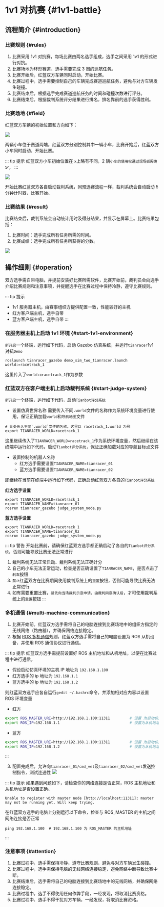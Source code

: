 # 1v1 对抗赛 {#1v1-battle}

## 流程简介 {#introduction}
### 比赛规则 {#rules}

1. 比赛采用 1v1 对抗赛，每场比赛由两名选手组成，选手之间采用 1v1 的形式进行对抗。
2. 比赛场地为环形赛道，选手需要完成 3 圈的巡航任务。
3. 比赛开始后，红蓝双方车辆同时启动，开始比赛。
4. 比赛过程中，选手需要控制自己的车辆完成赛道巡航任务，避免与对方车辆发生碰撞。
5. 比赛结束后，根据选手完成赛道巡航任务的时间和碰撞次数进行评分。
6. 比赛结束后，根据裁判系统评分结果进行排名，排名靠前的选手获得胜利。

### 比赛场地 {#field}
红蓝双方车辆的初始位置和方向如下：

![](https://tianbot-pic.oss-cn-beijing.aliyuncs.com/tianbot-pic/Tianbot-Doc20240805162453.png)

两辆小车位于赛道两端，红蓝双方分别控制其中一辆小车，比赛开始后，红蓝双方小车同时启动，开始比赛。

::: tip 提示
红蓝双方小车初始位置在 `x`上略有不同，2 辆`小车的使用权通过现场抓阄确定`。
:::

![](https://tianbot-pic.oss-cn-beijing.aliyuncs.com/tianbot-pic/Tianbot-Doc20240805164609.png)

开始比赛红蓝双方各自启动裁判系统，同预选赛流程一样，裁判系统会自动启动 5 分钟计时器，比赛开始。

### 比赛结果 {#result}

比赛结束后，裁判系统会自动统计用时及得分结果，并显示在屏幕上。比赛结果包括：

1. 比赛时间：选手完成所有任务所需的时间。
2. 比赛成绩：选手完成所有任务所获得的分数。

![](https://tianbot-pic.oss-cn-beijing.aliyuncs.com/tianbot-pic/Tianbot-Doc20240805163650.png)


## 操作细则 {#operation}

双方选手需自带电脑，并提前安装好比赛所需软件，比赛开始前，裁判员会向选手介绍比赛规则和注意事项，并提醒选手在比赛过程中保持冷静，遵守比赛规则。

::: tip 提示
- 1v1 服务器主机，由赛事组织方提供配置一致，性能较好的主机
- 红方客户端主机，选手自带
- 蓝方客户端主机，选手自带
:::

### 在服务器主机上启动 1v1 环境 {#start-1v1-environment}

`新开启`一个终端，运行如下代码，启动 Gazebo 仿真系统，并运行`tianracer`1v1 对抗`Demo`
```shell
roslaunch tianracer_gazebo demo_sim_two_tianracer.launch world:=racetrack_1
```
这里传入了`world:=racetrack_1`作为参数

### 红蓝双方在客户端主机上启动裁判系统 {#start-judge-system}
`新开启`一个终端，运行如下代码，启动`Tianbot评分系统`

- 设置仿真世界名称
需要传入不同`.world`文件的名称作为系统环境变量进行使用，保证正确加载`world`和`导航地图`文件
```shell
# 此处传入不同`.world`文件的名称，这里以 racetrack_1.world 为例
export TIANRACER_WORLD=racetrack_1
```
这里继续传入了`TIANRACER_WORLD=racetrack_1`作为系统环境变量，然后继续在该终端中运行如下代码，启动`Tianbot评分系统`，保证正确加载对应的导航目标点文件

- 设置控制的机器人名称
  - 红方选手需要设置`TIANRACER_NAME=tianracer_01`
  - 蓝方选手需要设置`TIANRACER_NAME=tianracer_02`


即继续在当前在终端中运行如下代码，正确启动红蓝双方各自的`Tianbot评分系统`


**红方选手设置**
```shell
export TIANRACER_WORLD=racetrack_1
export TIANRACER_NAME=tianracer_01
rosrun tianracer_gazebo judge_system_node.py 
```

**蓝方选手设置**
```shell
export TIANRACER_WORLD=racetrack_1
export TIANRACER_NAME=tianracer_02
rosrun tianracer_gazebo judge_system_node.py 
```

::: tip 警告
开始比赛前，请确保红蓝双方选手都正确启动了各自的`Tianbot评分系统`，否则可能导致比赛无法正常进行
1. 裁判系统无法正常启动、裁判系统无法正确计分
2. 自己的小车无法正常运动，检查是否正确设置了`TIANRACER_NAME`，是否点击了`刹车`按钮
3. `禁止`红蓝双方在比赛期间使用裁判系统上的`重置`按钮，否则可能导致比赛无法正常进行
4. 如有需要重置比赛，`请先向当场裁判示意申请，由裁判同意确认后`，才可使用裁判系统上的`重置`按钮
:::

### 多机通信 {#multi-machine-communication}

1. 比赛开始前，红蓝双方选手需将自己的电脑连接到比赛场地中的组织方指定的无线网络（路由器），并确保网络连接稳定。
2. 根据 [ROS 多机通信](https://docs.tianbot.com/basic/ros/multi_machine_communicate.html)规则，红蓝双方选手需将自己的电脑设置为 ROS 从机设备，并使用 ROS 通信协议进行通信。

::: tip 提示
红蓝双方选手需提前设置好 ROS 主机地址和从机地址，以便在比赛过程中进行通信。

- 假设启动仿真环境的主机 IP 地址为 `192.168.1.100`
- 红方选手的 ip 地址为 `192.168.1.1`
- 蓝方选手的 ip 地址为 `192.168.1.2`            

则红蓝双方选手应各自运行`gedit ~/.bashrc`命令，并添加相对应内容以设置 ROS 环境变量
- 红方

```bash
export ROS_MASTER_URI=http://192.168.1.100:11311         # 设置 为启动仿真环境的主机地址
export ROS_IP=192.168.1.1                                # 设置为从机地址
```

- 蓝方
```bash
export ROS_MASTER_URI=http://192.168.1.100:11311         # 设置 为启动仿真环境的主机地址
export ROS_IP=192.168.1.2                                # 设置为从机地址
```
:::

3. 配置完成后，允许向`tianracer_01/cmd_vel`及`tianracer_02/cmd_vel`发送控制指令，测试连通性
![](https://tianbot-pic.oss-cn-beijing.aliyuncs.com/tianbot/202109241858758.webp)

::: tip 提示
如果遇到问题如下，请检查你的网络连接是否正常，ROS 主机地址和从机地址是否设置正确。

```shell
Unable to register with master node [http://localhost:11311]: master may not be running yet. Will keep trying.
```

在红蓝双方选手的电脑上分别运行以下命令，检查与 ROS_MASTER 的主机之间网络连接是否正常

```shell
ping 192.168.1.100  # 192.168.1.100 为 ROS_MASTER 的主机地址
```
:::

### 注意事项 {#attention}

1. 比赛过程中，选手需保持冷静，遵守比赛规则，避免与对方车辆发生碰撞。
2. 比赛过程中，选手需保持电脑的无线网络连接稳定，避免网络中断导致比赛中断。
3. 比赛结束后，选手需将自己的电脑连接到比赛场地中的无线网络，并确保网络连接稳定。
4. 比赛过程中，选手不得使用任何作弊手段，一经发现，将取消比赛资格。
5. 比赛过程中，选手不得干扰对方车辆，一经发现，将取消比赛资格。